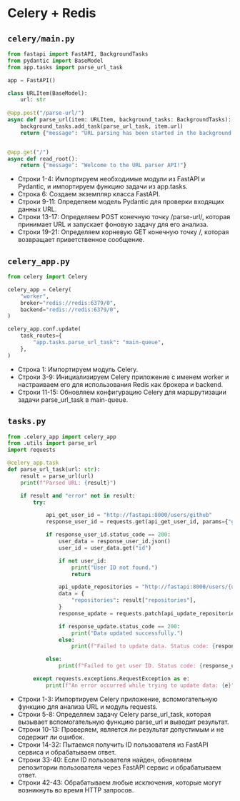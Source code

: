 # Celery + Redis

## `celery/main.py`
```python
from fastapi import FastAPI, BackgroundTasks
from pydantic import BaseModel
from app.tasks import parse_url_task

app = FastAPI()

class URLItem(BaseModel):
    url: str
 
@app.post("/parse-url/")
async def parse_url(item: URLItem, background_tasks: BackgroundTasks):
    background_tasks.add_task(parse_url_task, item.url)
    return {"message": "URL parsing has been started in the background."}


@app.get("/")
async def read_root():
    return {"message": "Welcome to the URL parser API!"}

```
-   Строки 1-4: Импортируем необходимые модули из FastAPI и Pydantic, и импортируем функцию задачи из app.tasks.
-   Строка 6: Создаем экземпляр класса FastAPI.
-   Строки 9-11: Определяем модель Pydantic для проверки входящих данных URL.
-   Строки 13-17: Определяем POST конечную точку /parse-url/, которая принимает URL и запускает фоновую задачу для его анализа.
-   Строки 19-21: Определяем корневую GET конечную точку /, которая возвращает приветственное сообщение.

## `celery_app.py`
```python
from celery import Celery

celery_app = Celery(
    "worker",
    broker="redis://redis:6379/0",
    backend="redis://redis:6379/0",
)

celery_app.conf.update(
    task_routes={
        "app.tasks.parse_url_task": "main-queue",
    },
)
```
-   Строка 1: Импортируем модуль Celery.
-   Строки 3-9: Инициализируем Celery приложение с именем worker и настраиваем его для использования Redis как брокера и backend.
-   Строки 11-15: Обновляем конфигурацию Celery для маршрутизации задачи parse_url_task в main-queue.

## `tasks.py`

```python
from .celery_app import celery_app
from .utils import parse_url
import requests

@celery_app.task
def parse_url_task(url: str):
    result = parse_url(url)
    print(f"Parsed URL: {result}")

    if result and "error" not in result:
        try:

            api_get_user_id = "http://fastapi:8000/users/github"
            response_user_id = requests.get(api_get_user_id, params={"github": result["url"]})

            if response_user_id.status_code == 200:
                user_data = response_user_id.json()
                user_id = user_data.get("id")

                if not user_id:
                    print("User ID not found.")
                    return

                api_update_repositories = "http://fastapi:8000/users/{user_id}".format(user_id=user_id)
                data = {
                    "repositories": result["repositories"],
                }
                response_update = requests.patch(api_update_repositories, json=data)

                if response_update.status_code == 200:
                    print("Data updated successfully.")
                else:
                    print(f"Failed to update data. Status code: {response_update.status_code}, Response: {response_update.text}")

            else:
                print(f"Failed to get user ID. Status code: {response_user_id.status_code}, Response: {response_user_id.text}")

        except requests.exceptions.RequestException as e:
            print(f"An error occurred while trying to update data: {e}")
```

-   Строки 1-3: Импортируем Celery приложение, вспомогательную функцию для анализа URL и модуль requests.
-   Строки 5-8: Определяем задачу Celery parse_url_task, которая вызывает вспомогательную функцию parse_url и выводит результат.
-   Строки 10-13: Проверяем, является ли результат допустимым и не содержит ли ошибок.
-   Строки 14-32: Пытаемся получить ID пользователя из FastAPI сервиса и обрабатываем ответ.
-   Строки 33-40: Если ID пользователя найден, обновляем репозитории пользователя через FastAPI сервис и обрабатываем ответ.
-   Строки 42-43: Обрабатываем любые исключения, которые могут возникнуть во время HTTP запросов.
